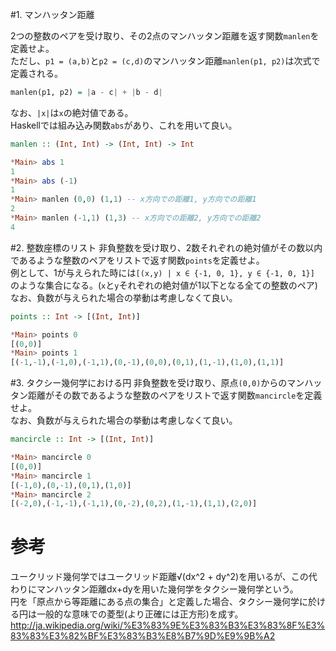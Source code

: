 #1. マンハッタン距離

2つの整数のペアを受け取り、その2点のマンハッタン距離を返す関数`manlen`を定義せよ。  
ただし、`p1 = (a,b)`と`p2 = (c,d)`のマンハッタン距離`manlen(p1, p2)`は次式で定義される。  
```haskell
manlen(p1, p2) = |a - c| + |b - d|
```
なお、`|x|`は`x`の絶対値である。  
Haskellでは組み込み関数`abs`があり、これを用いて良い。

```haskell
manlen :: (Int, Int) -> (Int, Int) -> Int

*Main> abs 1
1
*Main> abs (-1)
1
*Main> manlen (0,0) (1,1) -- x方向での距離1, y方向での距離1
2
*Main> manlen (-1,1) (1,3) -- x方向での距離2, y方向での距離2
4
```

#2. 整数座標のリスト
非負整数を受け取り、2数それぞれの絶対値がその数以内であるような整数のペアをリストで返す関数`points`を定義せよ。  
例として、1が与えられた時には`[(x,y) | x ∈ {-1, 0, 1}, y ∈ {-1, 0, 1}] `のような集合になる。(`x`と`y`それぞれの絶対値が1以下となる全ての整数のペア)  
なお、負数が与えられた場合の挙動は考慮しなくて良い。

```haskell
points :: Int -> [(Int, Int)]

*Main> points 0
[(0,0)]
*Main> points 1
[(-1,-1),(-1,0),(-1,1),(0,-1),(0,0),(0,1),(1,-1),(1,0),(1,1)]
```

#3. タクシー幾何学における円
非負整数を受け取り、原点`(0,0)`からのマンハッタン距離がその数であるような整数のペアをリストで返す関数`mancircle`を定義せよ。  
なお、負数が与えられた場合の挙動は考慮しなくて良い。

```haskell
mancircle :: Int -> [(Int, Int)]

*Main> mancircle 0
[(0,0)]
*Main> mancircle 1
[(-1,0),(0,-1),(0,1),(1,0)]
*Main> mancircle 2
[(-2,0),(-1,-1),(-1,1),(0,-2),(0,2),(1,-1),(1,1),(2,0)]
```

# 参考
ユークリッド幾何学ではユークリッド距離√(dx^2 + dy^2)を用いるが、この代わりにマンハッタン距離dx+dyを用いた幾何学をタクシー幾何学という。  
円を「原点から等距離にある点の集合」と定義した場合、タクシー幾何学に於ける円は一般的な意味での菱型(より正確には正方形)を成す。  
http://ja.wikipedia.org/wiki/%E3%83%9E%E3%83%B3%E3%83%8F%E3%83%83%E3%82%BF%E3%83%B3%E8%B7%9D%E9%9B%A2
